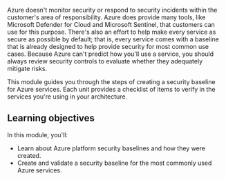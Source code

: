 Azure doesn't monitor security or respond to security incidents within the customer's area of responsibility. Azure does provide many tools, like Microsoft Defender for Cloud and Microsoft Sentinel, that customers can use for this purpose. There's also an effort to help make every service as secure as possible by default; that is, every service comes with a baseline that is already designed to help provide security for most common use cases. Because Azure can't predict how you'll use a service, you should always review security controls to evaluate whether they adequately mitigate risks.

This module guides you through the steps of creating a security baseline for Azure services. Each unit provides a checklist of items to verify in the services you're using in your architecture.

## Learning objectives

In this module, you'll:

- Learn about Azure platform security baselines and how they were created.
- Create and validate a security baseline for the most commonly used Azure services.
